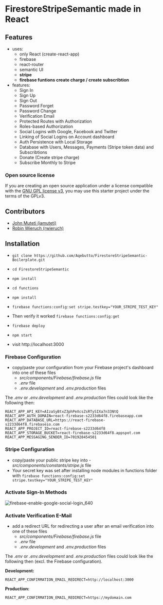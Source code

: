 # FirestoreStripeSemantic made in React

## Features

- uses:
  - only React (create-react-app)
  - firebase
  - react-router
  - semantic UI
  - **stripe**
  - **firebase funtions create charge / create subscribtion**
- features:
  - Sign In
  - Sign Up
  - Sign Out
  - Password Forget
  - Password Change
  - Verification Email
  - Protected Routes with Authorization
  - Roles-based Authorization
  - Social Logins with Google, Facebook and Twitter
  - Linking of Social Logins on Account dashboard
  - Auth Persistence with Local Storage
  - Database with Users, Messages, Payments (Stripe token data) and Subscribtions
  - Donate (Create stripe charge)
  - Subscribe Monthly to Stripe

### Open source license

If you are creating an open source application under a license compatible with the [GNU GPL license v3](https://www.gnu.org/licenses/gpl-3.0.html), you may use this starter project under the terms of the GPLv3.

## Contributors

- [John Muteti (iamuteti)](https://github.com/iamuteti)
- [Robin Wieruch (rwieruch)](https://github.com/rwieruch)

## Installation

- `git clone https://github.com/Aqebutto/FirestoreStripeSemantic-Boilerplate.git`
- `cd FirestoreStripeSemantic`
- `npm install`

- `cd functions`
- `npm install`
- `firebase functions:config:set stripe.testkey="YOUR_STRIPE_TEST_KEY"`
-  Then verify it worked `firebase functions:config:get`
- `firebase deploy`

- `npm start`
- visit http://localhost:3000

### Firebase Configuration

- copy/paste your configuration from your Firebase project's dashboard into one of these files
  - _src/components/Firebase/firebase.js_ file
  - _.env_ file
  - _.env.development_ and _.env.production_ files

The _.env_ or _.env.development_ and _.env.production_ files could look like the following then:

```
REACT_APP_API_KEY=AIzaSyBtxZ3phPeXcsZsRTySIXa7n33NtQ
REACT_APP_AUTH_DOMAIN=react-firebase-s2233d64f8.firebaseapp.com
REACT_APP_DATABASE_URL=https://react-firebase-s2233d64f8.firebaseio.com
REACT_APP_PROJECT_ID=react-firebase-s2233d64f8
REACT_APP_STORAGE_BUCKET=react-firebase-s2233d64f8.appspot.com
REACT_APP_MESSAGING_SENDER_ID=701928454501
```

### Stripe Configuration
- copy/paste your public stripe key into - _src/components/constants/stripe.js_ file
- Your secret key was set after installing node modules in functions folder with `firebase functions:config:set stripe.testkey="YOUR_STRIPE_TEST_KEY"`
### Activate Sign-In Methods

![firebase-enable-google-social-login_640](https://user-images.githubusercontent.com/2479967/49687774-e0a31e80-fb42-11e8-9d8a-4b4c794134e6.jpg)

### Activate Verification E-Mail

- add a redirect URL for redirecting a user after an email verification into one of these files
  - _src/components/Firebase/firebase.js_ file
  - _.env_ file
  - _.env.development_ and _.env.production_ files

The _.env_ or _.env.development_ and _.env.production_ files could look like the following then (excl. the Firebase configuration).

**Development:**

```
REACT_APP_CONFIRMATION_EMAIL_REDIRECT=http://localhost:3000
```

**Production:**

```
REACT_APP_CONFIRMATION_EMAIL_REDIRECT=https://mydomain.com
```
